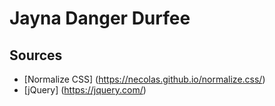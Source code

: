 # Jayna Danger Durfee

## Sources
* [Normalize CSS] (https://necolas.github.io/normalize.css/)
* [jQuery] (https://jquery.com/)


